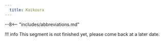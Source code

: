 ```yaml
---
  title: Kaikoura
---
```


--8<-- "includes/abbreviations.md"

!!! info
    This segment is not finished yet, please come back at a later date.
